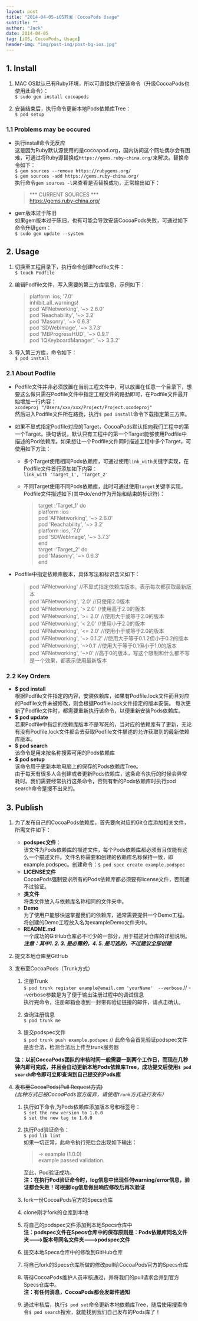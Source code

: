 ```yaml
---
layout: post
title: "2014-04-05-iOS开发｜CocoaPods Usage"
subtitle: ""
author: "Jack"
date: 2014-04-05
tag: [iOS, CocoaPods, Usage]
header-img: "img/post-img/post-bg-ios.jpg"
---
```


## 1. Install

1. MAC OS默认已有Ruby环境，所以可直接执行安装命令（升级CocoaPods也使用此命令）：  
   `$ sudo gem install cocoapods`

2. 安装结束后，执行命令更新本地Pods依赖库Tree：  
   `$ pod setup`

### 1.1 Problems may be occured
- 执行install命令无反应  
  这是因为Ruby默认源使用的是cocoapod.org，国内访问这个网址偶尔会有困难，可通过将Ruby源替换成`https://gems.ruby-china.org/`来解决。替换命令如下：  
  `$ gem sources --remove https://rubygems.org/`  
  `$ gem sources -add https://gems.ruby-china.org/`  
  执行命令`gem sources -l`来查看是否替换成功，正常输出如下：  

  >	*** CURRENT SOURCES ***  
  	https://gems.ruby-china.org/ 	

- gem版本过于陈旧  
  如果gem版本过于陈旧，也有可能会导致安装CocoaPods失败，可通过如下命令升级gem：  
  `$ sudo gem update --system`  

## 2. Usage
1. 切换至工程目录下，执行命令创建Podfile文件：  
   `$ touch Podfile`  

2. 编辑Podfile文件，写入需要的第三方库信息，示例如下：  

   >	platform :ios, '7.0'  
   	inhibit_all_warnings!  
   	pod 'AFNetworking', '~> 2.6.0'  
   	pod 'Reachability', '~> 3.2'  
   	pod 'Masonry', '~> 0.6.3'  
   	pod 'SDWebImage', '~> 3.7.3'  
   	pod 'MBProgressHUD', '~> 0.9.1'  
   	pod 'IQKeyboardManager', '~> 3.3.2'  

3. 导入第三方库，命令如下：  
   `$ pod install`  

### 2.1 About Podfile
-  Podfile文件并非必须放置在当前工程文件中，可以放置在任意一个目录下，想要这么做只需在Podfile文件中指定工程文件的路劲即可，在Podfile文件最开始增加一行内容：  
   `xcodeproj "/Users/xxx/xxx/Project/Project.xcodeproj"`  
   然后进入Podfile文件所在路劲，执行`$ pod install`命令下载指定第三方库。  

-  如果不显式指定Podfile对应的Target，CocoaPods默认指向我们工程中的第一个Target。换句话说，默认只有工程中的第一个Target能够使用Podfile中描述的Pod依赖库。如果想让一个Podfile文件同时描述工程中多个Target，可使用如下方法：  
   * 多个Target使用相同Pods依赖库，可通过使用`link_with`关键字实现，在Podfile文件首行添加如下内容：  
     `link_with 'Target_1', 'Target_2'`  
   * 不同Target使用不同Pods依赖库，此时可通过使用`target`关键字实现，Podfile文件描述如下(其中do/end作为开始和结束的标识符)：  

     >	target :'Target_1' do  
     	platform :ios  
     	pod 'AFNetworking', '~> 2.6.0'  
     	pod 'Reachability', '~> 3.2'  
     	platform :ios, '7.0'  
     	pod 'SDWebImage', '~> 3.7.3'  
     	end  
     	target :'Target_2' do  
     	pod 'Masonry', '~> 0.6.3'  
     	end  

-  Podfile中指定依赖库版本，具体写法和标识含义如下：  

   >	pod 'AFNetworking'	//不显式指定依赖库版本，表示每次都获取最新版本  
   	pod 'AFNetworking', '2.0'	//只使用2.0版本  
   	pod 'AFNetworking', '> 2.0'	//使用高于2.0的版本  
   	pod 'AFNetworking', '>= 2.0'	//使用大于或等于2.0的版本  
   	pod 'AFNetworking', '< 2.0'	//使用小于2.0的版本  
   	pod 'AFNetworking', '<= 2.0'	//使用小于或等于2.0的版本  
   	pod 'AFNetworking', '~> 0.1.2'	//使用大于等于0.1.2但小于0.2的版本  
   	pod 'AFNetworking', '~>0.1'	//使用大于等于0.1但小于1.0的版本  
   	pod 'AFNetworking', '~>0'	//高于0的版本，写这个限制和什么都不写是一个效果，都表示使用最新版本  

### 2.2 Key Orders
- **$ pod install**  
  根据Podfile文件指定的内容，安装依赖库，如果有Podfile.lock文件而且对应的Podfile文件未被修改，则会根据Podfile.lock文件指定的版本安装。 
  每次更新了Podfile文件时，都需要重新执行该命令，以便重新安装Pods依赖库。   
- **$ pod update**  
  若果Podfile中指定的依赖库版本不是写死的，当对应的依赖库有了更新，无论有没有Podfile.lock文件都会去获取Podfile文件描述的允许获取到的最新依赖库版本。  
- **$ pod search**  
  该命令是用来按名称搜索可用的Pods依赖库  
- **$ pod setup**  
  该命令用于更新本地电脑上的保存的Pods依赖库Tree。  
  由于每天有很多人会创建或者更新Pods依赖库，这条命令执行的时候会异常耗时。我们需要经常执行这条命令，否则有新的Pods依赖库时执行pod search命令是搜不出来的。   

## 3. Publish
1. 为了发布自己的CocoaPods依赖库，首先要向对应的Git仓库添加相关文件，所需文件如下：  
   - **podspec文件**：  
     该文件为Pods依赖库的描述文件，每个Pods依赖库都必须有且仅能有这么一个描述文件。文件名称需要和创建的依赖库名称保持一致，即example.podspec。创建命令：`$ pod spec create example.podspec`  
   - **LICENSE文件**  
     CocoaPods强制要求所有的Pods依赖库都必须要有license文件，否则通不过验证。  
   - **类文件**  
     将类文件放入与依赖库名称相同的文件夹中。  
   - **Demo**  
     为了使用户能够快速掌握我们的依赖库，通常需要提供一个Demo工程。将创建的Demo工程放入名为exampleDemo文件夹中。  
   - **README.md**  
     一个成功的GitHub仓库必不可少的一部分，用于描述对仓库的详细说明。  
     ***注意：其中1. 2. 3. 是必需的，4. 5. 是可选的，不过建议全部创建***  

2. 提交本地仓库至GitHub

3. 发布至CocoaPods（Trunk方式）
   1. 注册Trunk  
      `$ pod trunk register example@email.com 'yourName'  --verbose` // --verbose参数是为了便于输出注册过程中的调试信息  
      执行完命令，注册邮箱会收到一封带有验证链接的邮件，请点击确认。

   2. 查询注册信息  
      `$ pod trunk me`  

   3. 提交podspec文件  
      `$ pod trunk push example.podspec` // 此命令会首先验证podspec文件是否合法，检测合法后上传至trunk服务器

   **注：以前CocoaPods团队的审核时间一般需要一到两个工作日，而现在几秒钟内即可完成，并且会自动更新本地Pods依赖库Tree，成功提交后使用`$ pod search`命令即可立即查询到自己提交的Pods库**


4. ~~发布至CocoaPods(Pull Request方式)~~  
   *(此种方式已被CocoaPods官方废弃，请使用`Trunk`方式进行发布）*

   1. 执行如下命令,为Pods依赖库添加版本号和标签号：  
      `$ set the new version to 1.0.0`  
      `$ set the new tag to 1.0.0`  
   2. 执行Pod验证命令：  
      `$ pod lib lint`  
      如果一切正常，此命令执行完后会出现如下输出：  

      >	-> example (1.0.0)  
      	example passed validation.  

      至此，Pod验证成功。  
      **注：在执行Pod验证命令时，log信息中出现任何warning/error信息，验证都会失败！可根据log信息做出响应修改后再次验证**  

   3. fork一份CocoaPods官方的Specs仓库  

   4. clone刚才fork的仓库到本地   

   5. 将自己的podspec文件添加到本地Specs仓库中  
      **注：podspec文件在Specs仓库中的保存原则是：Pods依赖库同名文件夹--->版本号同名文件夹--->podspec文件**  
   6. 提交本地Specs仓库中的修改到GitHub仓库  

   7. 将自己fork的Specs仓库所做的修改pull给CocoaPods官方的Specs仓库  

   8. 等待CocoaPods维护人员审核通过，并将我们的pull请求合并到官方Specs仓库中。  
      **注：有任何消息，CocoaPods都会发邮件通知**  
   9. 通过审核后，执行`$ pod set`命令更新本地依赖库Tree，随后使用搜索命令`$ pod search`搜索，就能找到我们自己发布的Pods库了！








